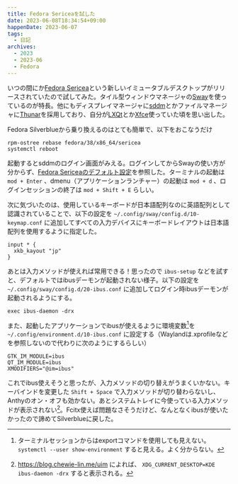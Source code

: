 ```yaml
---
title: Fedora Sericeaを試した
date: 2023-06-08T18:34:54+09:00
happenDate: 2023-06-07
tags:
  - 日記
archives:
  - 2023
  - 2023-06
  - Fedora
---
```


いつの間にか[Fedora Sericea](https://fedoraproject.org/sericea/)という新しいイミュータブルデスクトップがリリースされていたので試してみた。タイル型ウィンドウマネージャの[Sway](https://swaywm.org/)を使っているのが特長。他にもディスプレイマネージャに[sddm](https://github.com/sddm/sddm)とかファイルマネージャに[Thunar](https://docs.xfce.org/xfce/thunar/start)を採用しており、自分が[LXQt](https://lxqt-project.org/)とか[Xfce](https://www.xfce.org/?lang=ja)使っていた頃を思い出した。

Fedora Silverblueから乗り換えるのはとても簡単で、以下をおこなうだけ

```shell
rpm-ostree rebase fedora/38/x86_64/sericea
systemctl reboot
```

起動するとsddmのログイン画面がみえる。ログインしてからSwayの使い方が分からず、[Fedora Sericeaのデフォルト設定](https://gitlab.com/fedora/sigs/sway/sway-config-fedora/-/blob/fedora/sway/config.in)を参照した。ターミナルの起動は `mod + Enter` 、dmenu（アプリケーションランチャー）の起動は `mod + d` 、ログインセッションの終了は `mod + Shift + E` らしい。

次に気づいたのは、使用しているキーボードが日本語配列なのに英語配列として認識されていることで、以下の設定を `~/.config/sway/config.d/10-keymap.conf` に追加してすべての入力デバイスにキーボードレイアウトは日本語配列を使用するように指定した。

```
input * {
  xkb_kayout "jp"
}
```

あとは入力メソッドが使えれば常用できる！思ったので `ibus-setup` などを試すと、デフォルトではibusデーモンが起動されない様子。以下の設定を `~/.config/sway/config.d/20-ibus.conf` に追加してログイン時ibusデーモンが起動されるようにする。

```
exec ibus-daemon -drx
```

また、起動したアプリケーションでibusが使えるように環境変数[^terminal]を `~/.config/environment.d/10-ibus.conf` に設定する（Waylandは.xprofileなどを参照しないので代わりに次のようにするらしい）

[^terminal]: ターミナルセッションからはexportコマンドを使用しても見えない。 `systemctl --user show-environment` すると見える。よく分からない。

```
GTK_IM_MODULE=ibus
QT_IM_MODULE=ibus
XMODIFIERS="@im=ibus"
```

これでibus使えそうと思ったが、入力メソッドの切り替えがうまくいかない。キーバインドを変更した `Shift + Space` で入力メソッドが切り替わらないし、Anthyのオン・オフも効かない。あとシステムトレイに今使っている入力メソッドが表示されない[^Chewie Lin]。Fcitx使えば問題なさそうだけど、なんとなくibusが使いたかったので諦めてSilverblueに戻した。

[^Chewie Lin]: https://blog.chewie-lin.me/uim によれば、 `XDG_CURRENT_DESKTOP=KDE ibus-daemon -drx` すると表示される。
